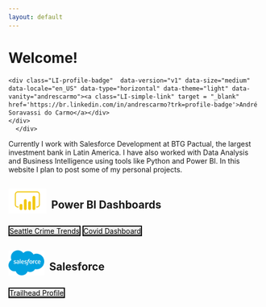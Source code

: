 ```yaml
---
layout: default
---
```

# Welcome!
<script type="text/javascript" src="https://platform.linkedin.com/badges/js/profile.js" async defer></script>
<head>
    <style>
    {
        box-sizing: border-box;
    }
    /* Set additional styling options for the columns*/
    .column {
    float: left;
    width: 50%;
    display: inline-block;

    }

#content-desktop {display: block;}
#content-mobile {display: none;}

@media screen and (max-width: 768px) {

#content-desktop {display: none;}
#content-mobile {display: block;}

}

.float-container {
}

.float-child {
    width: 50%;
    float: left;
}  

        
.button {
  font-family : inherit;
  border: none;
  color: white;
  padding: 16px 32px;
  text-align: center;
  text-decoration: none;
  display: inline-block;
  font-size: 16px;
  margin: 4px 2px;
  transition-duration: 0.4s;
  cursor: pointer;
}
.button {
  background-color: #f2f2f2; 
  color: black; 
  border: 2px solid black;
}
.button:hover {
  background-color: #666666;
  color: white;
}
.header img {
  float: left;
  height: 50px;
  border: 0px
}
.header h2 {
  position: relative;
  top: 20px;
  left: 10px;
}
    .row:after {
    content: "";
    display: table;
    clear: both;
    }
    </style>
 </head>
 <body>

<div class="float-container">
  <div class="float-child">

    <div class="LI-profile-badge"  data-version="v1" data-size="medium" data-locale="en_US" data-type="horizontal" data-theme="light" data-vanity="andrescarmo"><a class="LI-simple-link" target = "_blank" href='https://br.linkedin.com/in/andrescarmo?trk=profile-badge'>André Soravassi do Carmo</a></div>
    </div>
      </div>

 </body>


   <p>Currently I work with Salesforce Development at BTG Pactual, the largest investment bank in Latin America.
I have also worked with Data Analysis and Business Intelligence using tools like Python and Power BI.
In this website I plan to post some of my personal projects.</p>
 



<div class="header">
  <img src="pbi.png" alt="logo" />
  <h2>Power BI Dashboards</h2>
</div>
<br><br>
<a href="./seattle-crime.html" class="button">Seattle Crime Trends</a>
<a href="./covid-dashboard.html" class="button">Covid Dashboard</a>
<div class="header">
  <img src="sfdc.png" alt="logo" />
  <h2>Salesforce</h2>
</div>
<br><br>
<a href="https://trailblazer.me/id/soravassi" target="_blank" class="button">Trailhead Profile</a>
